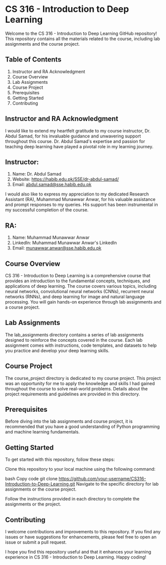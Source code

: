 # CS 316 - Introduction to Deep Learning
Welcome to the CS 316 - Introduction to Deep Learning GitHub repository! This repository contains all the materials related to the course, including lab assignments and the course project.

## Table of Contents
1. Instructor and RA Acknowledgment
2. Course Overview
3. Lab Assignments
4. Course Project
5. Prerequisites
6. Getting Started
7. Contributing

## Instructor and RA Acknowledgment
I would like to extend my heartfelt gratitude to my course instructor, Dr. Abdul Samad, for his invaluable guidance and unwavering support throughout this course. Dr. Abdul Samad's expertise and passion for teaching deep learning have played a pivotal role in my learning journey.

## Instructor:

1. Name: Dr. Abdul Samad
2. Website: https://habib.edu.pk/SSE/dr-abdul-samad/
3. Email: abdul.samad@sse.habib.edu.pk

I would also like to express my appreciation to my dedicated Research Assistant (RA), Muhammad Munawwar Anwar, for his valuable assistance and prompt responses to my queries. His support has been instrumental in my successful completion of the course.

## RA:

1. Name: Muhammad Munawwar Anwar
2. LinkedIn: Muhammad Munawwar Anwar's LinkedIn
3. Email: munawwar.anwar@sse.habib.edu.pk

## Course Overview
CS 316 - Introduction to Deep Learning is a comprehensive course that provides an introduction to the fundamental concepts, techniques, and applications of deep learning. The course covers various topics, including neural networks, convolutional neural networks (CNNs), recurrent neural networks (RNNs), and deep learning for image and natural language processing. You will gain hands-on experience through lab assignments and a course project.

## Lab Assignments
The lab_assignments directory contains a series of lab assignments designed to reinforce the concepts covered in the course. Each lab assignment comes with instructions, code templates, and datasets to help you practice and develop your deep learning skills.

## Course Project
The course_project directory is dedicated to my course project. This project was an opportunity for me to apply the knowledge and skills I had gained throughout the course to solve real-world problems. Details about the project requirements and guidelines are provided in this directory.

## Prerequisites
Before diving into the lab assignments and course project, it is recommended that you have a good understanding of Python programming and machine learning fundamentals.

## Getting Started
To get started with this repository, follow these steps:

Clone this repository to your local machine using the following command:

bash
Copy code
git clone https://github.com/your-username/CS316-Introduction-to-Deep-Learning.git
Navigate to the specific directory for lab assignments or the course project.

Follow the instructions provided in each directory to complete the assignments or the project.

## Contributing
I welcome contributions and improvements to this repository. If you find any issues or have suggestions for enhancements, please feel free to open an issue or submit a pull request.

I hope you find this repository useful and that it enhances your learning experience in CS 316 - Introduction to Deep Learning. Happy coding!
